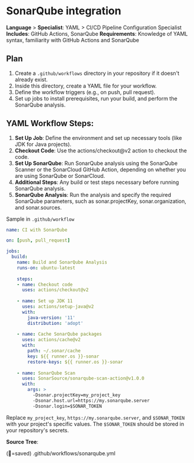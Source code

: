 # SonarQube integration

**Language** > **Specialist**: YAML > CI/CD Pipeline Configuration Specialist
**Includes**: GitHub Actions, SonarQube
**Requirements**: Knowledge of YAML syntax, familiarity with GitHub Actions and SonarQube

## Plan

1. Create a `.github/workflows` directory in your repository if it doesn't already exist.
2. Inside this directory, create a YAML file for your workflow.
3. Define the workflow triggers (e.g., on push, pull request).
4. Set up jobs to install prerequisites, run your build, and perform the SonarQube analysis.

## YAML Workflow Steps:

1. **Set Up Job**: Define the environment and set up necessary tools (like JDK for Java projects).
2. **Checkout Code**: Use the actions/checkout@v2 action to checkout the code.
3. **Set Up SonarQube**: Run SonarQube analysis using the SonarQube Scanner or the SonarCloud GitHub Action, depending on whether you are using SonarQube or SonarCloud.
4. **Additional Steps**: Any build or test steps necessary before running SonarQube analysis.
5. **SonarQube Analysis**: Run the analysis and specify the required SonarQube parameters, such as sonar.projectKey, sonar.organization, and sonar.sources.


Sample in `.github/workflow`

```yaml
name: CI with SonarQube

on: [push, pull_request]

jobs:
  build:
    name: Build and SonarQube Analysis
    runs-on: ubuntu-latest
    
    steps:
    - name: Checkout code
      uses: actions/checkout@v2
      
    - name: Set up JDK 11
      uses: actions/setup-java@v2
      with:
        java-version: '11'
        distribution: 'adopt'
        
    - name: Cache SonarQube packages
      uses: actions/cache@v2
      with:
        path: ~/.sonar/cache
        key: ${{ runner.os }}-sonar
        restore-keys: ${{ runner.os }}-sonar
    
    - name: SonarQube Scan
      uses: SonarSource/sonarqube-scan-action@v1.0.0
      with:
        args: >
          -Dsonar.projectKey=my_project_key
          -Dsonar.host.url=https://my.sonarqube.server
          -Dsonar.login=$SONAR_TOKEN
```
Replace `my_project_key`, `https://my.sonarqube.server`, and `$SONAR_TOKEN` with your project's specific values. 
The `$SONAR_TOKEN` should be stored in your repository's secrets.

**Source Tree**:

(💾=saved) .github/workflows/sonarqube.yml
